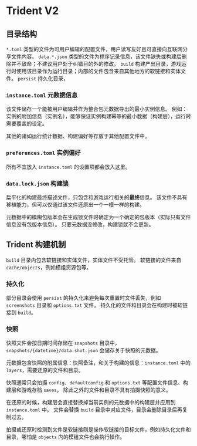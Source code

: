 ﻿# Trident V2

## 目录结构

`*.toml` 类型的文件为可用户编辑的配置文件，用户读写友好且可直接向互联网分享文件内容。
`data.*.json` 类型的文件为程序记录信息，该文件缺失或构建后删除并不致命；不建议用户处于纠错目的外的修改。
`build` 构建产出目录，游戏运行时使用该目录作为运行目录；内部的文件包含来自其他地方的软链接和实体文件。
`persist` 持久化目录，

### `instance.toml` 元数据信息

该文件储存一个能被用户编辑并作为整合包元数据导出的最小实例信息。
例如：实例的附加信息（实例名），能够保证实例构建幂等的最小数据（构建层），运行时需要覆盖的设定。

其他的诸如运行统计数据、构建偏好等存放于其他配置文件中。

### `preferences.toml` 实例偏好

所有不宜放入 `instance.toml` 的设置项都会放入这里。

### `data.lock.json` 构建锁

扁平化的构建最终描述文件，只包含和游戏运行相关的**最终**信息。
该文件不具有移植能力，但可以仅通过该文件还原出一个一模一样的构建。

元数据中的模糊包版本会在生成锁文件时确定为一个确定的包版本（实际只有文件信息没有包版本信息）。
只要元数据没修改，构建锁就不会更新。

## Trident 构建机制

`build` 目录内包含软链接和实体文件，实体文件不受托管。
软链接的文件来自 `cache/objects`，例如模组资源包等。

### 持久化

部分目录会使用 `persist` 的持久化来避免每次重置时文件丢失，例如 `screenshots` 目录和 `options.txt` 文件。
持久化的文件和目录会在构建时被软链接到 `build`。

### 快照

快照文件会按日期时间存储在 `snapshots` 目录中，`snapshots/{datetime}/data.shot.json` 会储存关于快照的元数据。

元数据包含快照的附属信息：快照备注，和关于构建的信息：`instance.toml` 中的 `layers`，需要还原的文件和目录。

快照通常只会拍摄 `config`、`defaultconfig` 和 `options.txt` 等配置文件信息、构建层和游戏存档 `saves`。
除此之外的文件和目录不具有拍摄快照的意义。

在还原的时候，构建层会直接替换掉当前实例的元数据中的构建层并应用到 `instance.toml` 中。
文件会替换 `build` 目录中对应文件，目录会删除目录后再复制过去。

拍摄或还原时检测到文件是软链接则是操作软链接的目标文件，例如持久化文件和目录，哪怕是 `objects` 内的模组文件也会执行操作。